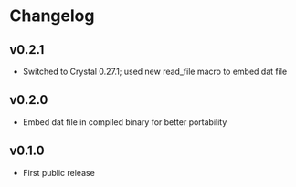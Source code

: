 # Changelog

## v0.2.1

* Switched to Crystal 0.27.1; used new read_file macro to embed dat file

## v0.2.0

* Embed dat file in compiled binary for better portability

## v0.1.0

* First public release
